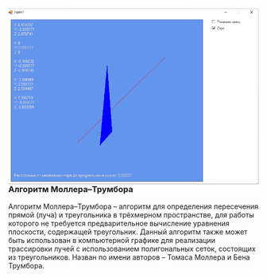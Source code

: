 <h3><img alt="" src="https://github.com/Sergey-94/Moller-Trumbore/blob/master/image10.png?raw=true" style="float:left; margin-right:10px" />Алгоритм Моллера–Трумбора</h3>

<p>Алгоритм Моллера–Трумбора – алгоритм для определения пересечения прямой (луча) и треугольника в трёхмерном пространстве, для работы которого не требуется предварительное вычисление уравнения плоскости, содержащей треугольник. Данный алгоритм также может быть использован в компьютерной графике для реализации трассировки лучей с использованием полигональных сеток, состоящих из треугольников. Назван по имени авторов – Томаса Моллера и Бена Трумбора.</p>

